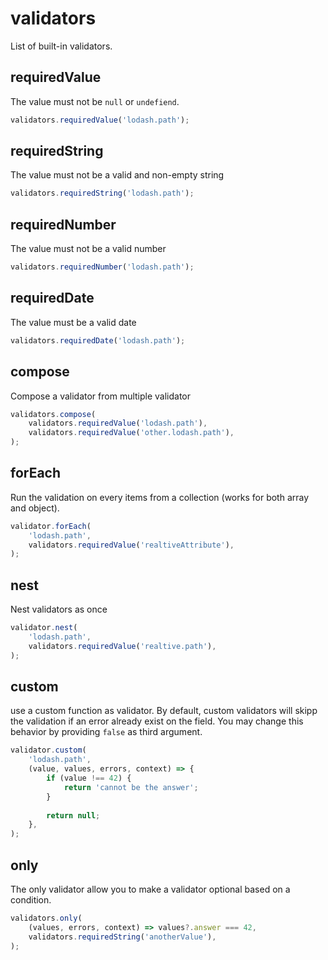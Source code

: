 # validators

List of built-in validators.

## requiredValue

The value must not be `null` or `undefiend`.

```js
validators.requiredValue('lodash.path');
```

## requiredString

The value must not be a valid and non-empty string

```js
validators.requiredString('lodash.path');
```

## requiredNumber

The value must not be a valid number

```js
validators.requiredNumber('lodash.path');
```

## requiredDate

The value must be a valid date

```js
validators.requiredDate('lodash.path');
```

## compose

Compose a validator from multiple validator

```js
validators.compose(
    validators.requiredValue('lodash.path'), 
    validators.requiredValue('other.lodash.path'),
);
```

## forEach

Run the validation on every items from a collection (works for both array and object).

```js
validator.forEach(
    'lodash.path',
    validators.requiredValue('realtiveAttribute'),
);
```

## nest

Nest validators as once

```js
validator.nest(
    'lodash.path',
    validators.requiredValue('realtive.path'),
);
```

## custom

use a custom function as validator.
By default, custom validators will skipp the validation if an error already exist on the field.
You may change this behavior by providing `false` as third argument.

```js
validator.custom(
    'lodash.path',
    (value, values, errors, context) => {
        if (value !== 42) {
            return 'cannot be the answer';
        }
        
        return null;
    },
);
```

## only

The only validator allow you to make a validator optional based on a condition.

```js
validators.only(
    (values, errors, context) => values?.answer === 42,
    validators.requiredString('anotherValue'),
);
```
